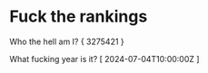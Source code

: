 # Fuck the rankings

Who the hell am I?
{ 3275421 }

What fucking year is it?
[ 2024-07-04T10:00:00Z ]
